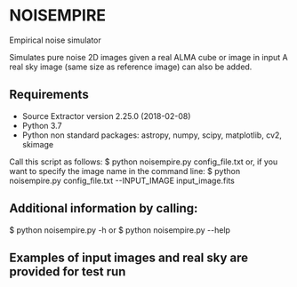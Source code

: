 # NOISEMPIRE
Empirical noise simulator

Simulates pure noise 2D images given a real ALMA cube or image in input
A real sky image (same size as reference image) can also be added.

Requirements
------------
- Source Extractor version 2.25.0 (2018-02-08)
- Python 3.7
- Python non standard packages: astropy, numpy, scipy, matplotlib, cv2, skimage

Call this script as follows:
$ python noisempire.py config_file.txt
or, if you want to specify the image name in the command line:
$ python noisempire.py config_file.txt --INPUT_IMAGE input_image.fits

Additional information by calling:
---------------------------------
$ python noisempire.py -h
or 
$ python noisempire.py --help

Examples of input images and real sky are provided for test run
----------------------------------------------------------------

